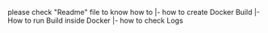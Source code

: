 please check "Readme" file to know how to
    |- how to create Docker Build
    |- How to run Build inside Docker
    |- how to check Logs
